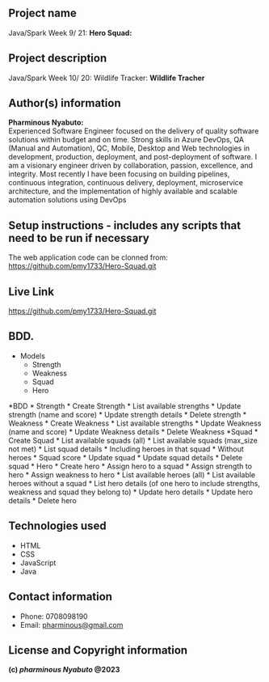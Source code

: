 ## Project name

Java/Spark Week 9/ 21: **Hero Squad:**
## Project description

Java/Spark Week 10/ 20: Wildlife Tracker: **Wildlife Tracher**
## Author(s) information

**Pharminous Nyabuto:**  
Experienced Software Engineer focused on the delivery of quality software solutions within budget and on time. Strong skills in Azure DevOps, QA (Manual and Automation), QC, Mobile, Desktop and Web technologies in development, production, deployment, and post-deployment of software. I am a visionary engineer driven by collaboration, passion, excellence, and integrity. Most recently I have been focusing on building pipelines, continuous integration, continuous delivery, deployment, microservice architecture, and the implementation of highly available and scalable automation solutions using DevOps
## Setup instructions - includes any scripts that need to be run if necessary

The web application code can be clonned from: https://github.com/pmy1733/Hero-Squad.git
## Live Link

https://github.com/pmy1733/Hero-Squad.git
## BDD.

* Models
    * Strength
    * Weakness
    * Squad
    * Hero

*BDD
    * Strength
        * Create Strength
        * List available strengths
        * Update strength (name and score)
        * Update strength details
        * Delete strength
    * Weakness
        * Create Weakness
        * List available strengths 
        * Update Weakness (name and score)
        * Update Weakness details
        * Delete Weakness
    *Squad
        * Create Squad
        * List available squads (all)
        * List available squads (max_size not met)
        * List squad details 
        * Including heroes in that squad
        * Without heroes
        * Squad score
        * Update squad
        * Update squad details
        * Delete squad
    * Hero
        * Create hero
        * Assign hero to a squad
        * Assign strength to hero
        * Assign weakness to hero
        * List available heroes (all)
        * List available heroes without a squad 
        * List hero details (of one hero to include strengths, weakness and squad they belong to)
        * Update hero details
        * Update hero details
        * Delete hero

## Technologies used

* HTML
* CSS
* JavaScript
* Java
## Contact information

* Phone: 0708098190
* Email: pharminous@gmail.com
## License and Copyright information
__(c) *pharminous Nyabuto*  @2023__